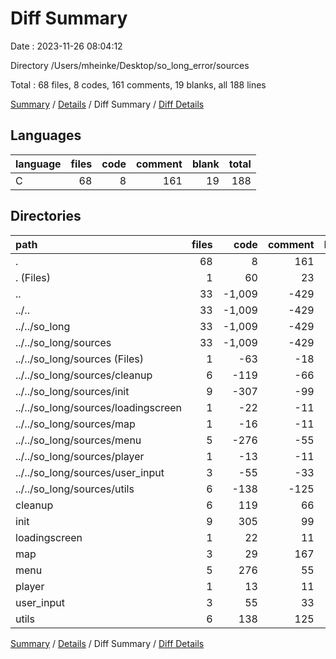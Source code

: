 # Diff Summary

Date : 2023-11-26 08:04:12

Directory /Users/mheinke/Desktop/so_long_error/sources

Total : 68 files,  8 codes, 161 comments, 19 blanks, all 188 lines

[Summary](results.md) / [Details](details.md) / Diff Summary / [Diff Details](diff-details.md)

## Languages
| language | files | code | comment | blank | total |
| :--- | ---: | ---: | ---: | ---: | ---: |
| C | 68 | 8 | 161 | 19 | 188 |

## Directories
| path | files | code | comment | blank | total |
| :--- | ---: | ---: | ---: | ---: | ---: |
| . | 68 | 8 | 161 | 19 | 188 |
| . (Files) | 1 | 60 | 23 | 9 | 92 |
| .. | 33 | -1,009 | -429 | -204 | -1,642 |
| ../.. | 33 | -1,009 | -429 | -204 | -1,642 |
| ../../so_long | 33 | -1,009 | -429 | -204 | -1,642 |
| ../../so_long/sources | 33 | -1,009 | -429 | -204 | -1,642 |
| ../../so_long/sources (Files) | 1 | -63 | -18 | -9 | -90 |
| ../../so_long/sources/cleanup | 6 | -119 | -66 | -27 | -212 |
| ../../so_long/sources/init | 9 | -307 | -99 | -63 | -469 |
| ../../so_long/sources/loadingscreen | 1 | -22 | -11 | -6 | -39 |
| ../../so_long/sources/map | 1 | -16 | -11 | -3 | -30 |
| ../../so_long/sources/menu | 5 | -276 | -55 | -36 | -367 |
| ../../so_long/sources/player | 1 | -13 | -11 | -3 | -27 |
| ../../so_long/sources/user_input | 3 | -55 | -33 | -11 | -99 |
| ../../so_long/sources/utils | 6 | -138 | -125 | -46 | -309 |
| cleanup | 6 | 119 | 66 | 27 | 212 |
| init | 9 | 305 | 99 | 63 | 467 |
| loadingscreen | 1 | 22 | 11 | 6 | 39 |
| map | 3 | 29 | 167 | 22 | 218 |
| menu | 5 | 276 | 55 | 36 | 367 |
| player | 1 | 13 | 11 | 3 | 27 |
| user_input | 3 | 55 | 33 | 11 | 99 |
| utils | 6 | 138 | 125 | 46 | 309 |

[Summary](results.md) / [Details](details.md) / Diff Summary / [Diff Details](diff-details.md)